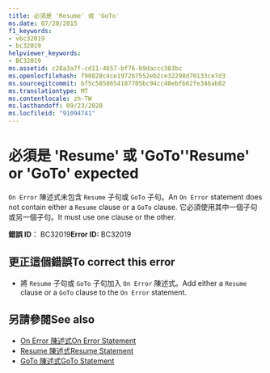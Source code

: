 ```yaml
---
title: 必須是 'Resume' 或 'GoTo'
ms.date: 07/20/2015
f1_keywords:
- vbc32019
- bc32019
helpviewer_keywords:
- BC32019
ms.assetid: c28a3a7f-cd11-4657-bf76-b9daccc383bc
ms.openlocfilehash: f90828c4ce1972b7552eb2ce32298d70133ce7d3
ms.sourcegitcommit: bf5c5850654187705bc94cc40ebfb62fe346ab02
ms.translationtype: MT
ms.contentlocale: zh-TW
ms.lasthandoff: 09/23/2020
ms.locfileid: "91094741"
---
```

# <a name="resume-or-goto-expected"></a><span data-ttu-id="e14a3-102">必須是 'Resume' 或 'GoTo'</span><span class="sxs-lookup"><span data-stu-id="e14a3-102">'Resume' or 'GoTo' expected</span></span>

<span data-ttu-id="e14a3-103">`On Error` 陳述式未包含 `Resume` 子句或 `GoTo` 子句。</span><span class="sxs-lookup"><span data-stu-id="e14a3-103">An `On Error` statement does not contain either a `Resume` clause or a `GoTo` clause.</span></span> <span data-ttu-id="e14a3-104">它必須使用其中一個子句或另一個子句。</span><span class="sxs-lookup"><span data-stu-id="e14a3-104">It must use one clause or the other.</span></span>  
  
 <span data-ttu-id="e14a3-105">**錯誤 ID︰** BC32019</span><span class="sxs-lookup"><span data-stu-id="e14a3-105">**Error ID:** BC32019</span></span>  
  
## <a name="to-correct-this-error"></a><span data-ttu-id="e14a3-106">更正這個錯誤</span><span class="sxs-lookup"><span data-stu-id="e14a3-106">To correct this error</span></span>  
  
- <span data-ttu-id="e14a3-107">將 `Resume` 子句或 `GoTo` 子句加入 `On Error` 陳述式。</span><span class="sxs-lookup"><span data-stu-id="e14a3-107">Add either a `Resume` clause or a `GoTo` clause to the `On Error` statement.</span></span>  
  
## <a name="see-also"></a><span data-ttu-id="e14a3-108">另請參閱</span><span class="sxs-lookup"><span data-stu-id="e14a3-108">See also</span></span>

- [<span data-ttu-id="e14a3-109">On Error 陳述式</span><span class="sxs-lookup"><span data-stu-id="e14a3-109">On Error Statement</span></span>](../language-reference/statements/on-error-statement.md)
- [<span data-ttu-id="e14a3-110">Resume 陳述式</span><span class="sxs-lookup"><span data-stu-id="e14a3-110">Resume Statement</span></span>](../language-reference/statements/resume-statement.md)
- [<span data-ttu-id="e14a3-111">GoTo 陳述式</span><span class="sxs-lookup"><span data-stu-id="e14a3-111">GoTo Statement</span></span>](../language-reference/statements/goto-statement.md)
